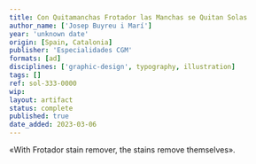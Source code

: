 ```yaml
---
title: Con Quitamanchas Frotador las Manchas se Quitan Solas
author_name: ['Josep Buyreu i Marí']
year: 'unknown date'
origin: [Spain, Catalonia]
publisher: 'Especialidades CGM'
formats: [ad]
disciplines: ['graphic-design', typography, illustration]
tags: []
ref: sol-333-0000
wip:
layout: artifact
status: complete
published: true
date_added: 2023-03-06
---
```

«With Frotador stain remover, the stains remove themselves».
